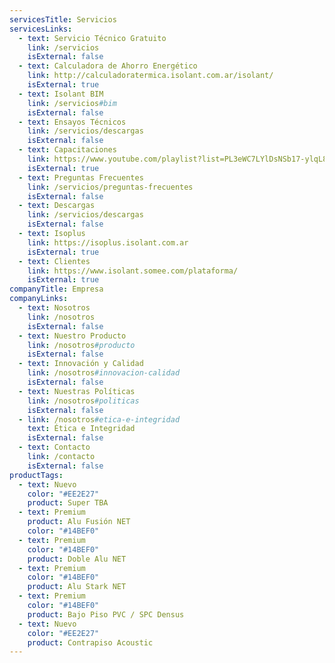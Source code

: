 ```yaml
---
servicesTitle: Servicios
servicesLinks:
  - text: Servicio Técnico Gratuito
    link: /servicios
    isExternal: false
  - text: Calculadora de Ahorro Energético
    link: http://calculadoratermica.isolant.com.ar/isolant/
    isExternal: true
  - text: Isolant BIM
    link: /servicios#bim
    isExternal: false
  - text: Ensayos Técnicos
    link: /servicios/descargas
    isExternal: false
  - text: Capacitaciones
    link: https://www.youtube.com/playlist?list=PL3eWC7LYlDsNSb17-ylqL8UFfk5DJu1Ft
    isExternal: true
  - text: Preguntas Frecuentes
    link: /servicios/preguntas-frecuentes
    isExternal: false
  - text: Descargas
    link: /servicios/descargas
    isExternal: false
  - text: Isoplus
    link: https://isoplus.isolant.com.ar
    isExternal: true
  - text: Clientes
    link: https://www.isolant.somee.com/plataforma/
    isExternal: true
companyTitle: Empresa
companyLinks:
  - text: Nosotros
    link: /nosotros
    isExternal: false
  - text: Nuestro Producto
    link: /nosotros#producto
    isExternal: false
  - text: Innovación y Calidad
    link: /nosotros#innovacion-calidad
    isExternal: false
  - text: Nuestras Políticas
    link: /nosotros#politicas
    isExternal: false
  - link: /nosotros#etica-e-integridad
    text: Ética e Integridad
    isExternal: false
  - text: Contacto
    link: /contacto
    isExternal: false
productTags:
  - text: Nuevo
    color: "#EE2E27"
    product: Super TBA
  - text: Premium
    product: Alu Fusión NET
    color: "#14BEF0"
  - text: Premium
    color: "#14BEF0"
    product: Doble Alu NET
  - text: Premium
    color: "#14BEF0"
    product: Alu Stark NET
  - text: Premium
    color: "#14BEF0"
    product: Bajo Piso PVC / SPC Densus
  - text: Nuevo
    color: "#EE2E27"
    product: Contrapiso Acoustic
---
```

